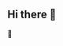 ## Hi there 👋

<!--
**Vowlesy96/Vowlesy96** is a ✨ _special_ ✨ repository because its `README.md` (this file) appears on your GitHub profile.

Here are some ideas to get you started:

- 🔭 I’m currently working on building my programming and IT skills so that I can pivot into a career in Cyber Security
- 🌱 I’m currently learning the Google Cyber Security Certification
- 👯 I’m looking to collaborate with others with similar interests
- 🤔 I’m looking for help with GitHub in general as I'm a bit of a noob with anything other than the MS office suite. 
- 💬 Ask me about ...
- 📫 How to reach me: Insta: blakvowles, LinkedIN: Blake Vowles
- 😄 Pronouns: He/Him
- ⚡ Fun fact: 🏳️‍🌈 yes I'm gay and based in Melbourne Aus! 🇦🇺
-->👅

